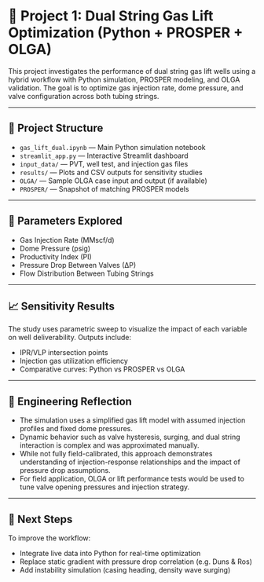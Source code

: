 # 🎯 Project 1: Dual String Gas Lift Optimization (Python + PROSPER + OLGA)

This project investigates the performance of dual string gas lift wells using a hybrid workflow with Python simulation, PROSPER modeling, and OLGA validation. The goal is to optimize gas injection rate, dome pressure, and valve configuration across both tubing strings.

---

## 📂 Project Structure

- `gas_lift_dual.ipynb` — Main Python simulation notebook
- `streamlit_app.py` — Interactive Streamlit dashboard
- `input_data/` — PVT, well test, and injection gas files
- `results/` — Plots and CSV outputs for sensitivity studies
- `OLGA/` — Sample OLGA case input and output (if available)
- `PROSPER/` — Snapshot of matching PROSPER models

---

## 🧪 Parameters Explored

- Gas Injection Rate (MMscf/d)
- Dome Pressure (psig)
- Productivity Index (PI)
- Pressure Drop Between Valves (∆P)
- Flow Distribution Between Tubing Strings

---

## 📈 Sensitivity Results

The study uses parametric sweep to visualize the impact of each variable on well deliverability. Outputs include:

- IPR/VLP intersection points
- Injection gas utilization efficiency
- Comparative curves: Python vs PROSPER vs OLGA

---

## 🧠 Engineering Reflection

- The simulation uses a simplified gas lift model with assumed injection profiles and fixed dome pressures.  
- Dynamic behavior such as valve hysteresis, surging, and dual string interaction is complex and was approximated manually.  
- While not fully field-calibrated, this approach demonstrates understanding of injection-response relationships and the impact of pressure drop assumptions.  
- For field application, OLGA or lift performance tests would be used to tune valve opening pressures and injection strategy.

---

## 🔗 Next Steps

To improve the workflow:
- Integrate live data into Python for real-time optimization
- Replace static gradient with pressure drop correlation (e.g. Duns & Ros)
- Add instability simulation (casing heading, density wave surging)
